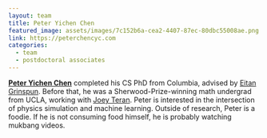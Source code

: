 ```yaml
---
layout: team
title: Peter Yichen Chen
featured_image: assets/images/7c152b6a-cea2-4407-87ec-80dbc55008ae.png
link: https://peterchencyc.com
categories:
  - team
  - postdoctoral associates
---
```

**[Peter Yichen Chen](https://peterchencyc.com)** completed his CS PhD from Columbia, advised by [Eitan Grinspun](https://www.dgp.toronto.edu/~eitan/). Before that, he was a Sherwood-Prize-winning math undergrad from UCLA, working with [Joey Teran](https://www.math.ucla.edu/~jteran/). Peter is interested in the intersection of physics simulation and machine learning. Outside of research, Peter is a foodie. If he is not consuming food himself, he is probably watching mukbang videos.